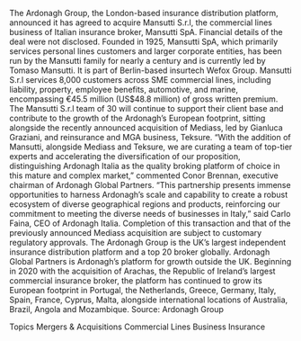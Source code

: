 The Ardonagh Group, the London-based insurance distribution platform, announced it has agreed to acquire Mansutti S.r.l, the commercial lines business of Italian insurance broker, Mansutti SpA.
Financial details of the deal were not disclosed.
Founded in 1925, Mansutti SpA, which primarily services personal lines customers and larger corporate entities, has been run by the Mansutti family for nearly a century and is currently led by Tomaso Mansutti. It is part of Berlin-based insurtech Wefox Group.
Mansutti S.r.l services 8,000 customers across SME commercial lines, including liability, property, employee benefits, automotive, and marine, encompassing €45.5 million (US$48.8 million) of gross written premium.
The Mansutti S.r.l team of 30 will continue to support their client base and contribute to the growth of the Ardonagh’s European footprint, sitting alongside the recently announced acquisition of Mediass, led by Gianluca Graziani, and reinsurance and MGA business, Teksure.
“With the addition of Mansutti, alongside Mediass and Teksure, we are curating a team of top-tier experts and accelerating the diversification of our proposition, distinguishing Ardonagh Italia as the quality broking platform of choice in this mature and complex market,” commented Conor Brennan, executive chairman of Ardonagh Global Partners.
“This partnership presents immense opportunities to harness Ardonagh’s scale and capability to create a robust ecosystem of diverse geographical regions and products, reinforcing our commitment to meeting the diverse needs of businesses in Italy,” said Carlo Faina, CEO of Ardonagh Italia.
Completion of this transaction and that of the previously announced Mediass acquisition are subject to customary regulatory approvals.
The Ardonagh Group is the UK’s largest independent insurance distribution platform and a top 20 broker globally. Ardonagh Global Partners is Ardonagh’s platform for growth outside the UK. Beginning in 2020 with the acquisition of Arachas, the Republic of Ireland’s largest commercial insurance broker, the platform has continued to grow its European footprint in Portugal, the Netherlands, Greece, Germany, Italy, Spain, France, Cyprus, Malta, alongside international locations of Australia, Brazil, Angola and Mozambique.
Source: Ardonagh Group

Topics
Mergers & Acquisitions
Commercial Lines
Business Insurance

